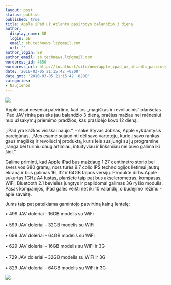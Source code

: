 ```yaml
---
layout: post
status: publish
published: true
title: Apple iPad už Atlanto pasirodys balandžio 3 dieną
author:
  display_name: SB
  login: SB
  email: sb.technews.lt@gmail.com
  url: ''
author_login: SB
author_email: sb.technews.lt@gmail.com
wordpress_id: 4650
wordpress_url: http://localhost/site/new/apple_ipad_uz_atlanto_pasirodys_balandzio_3_diena/
date: '2010-03-05 21:15:42 +0200'
date_gmt: '2010-03-05 21:15:42 +0200'
categories:
- Naujienos
---
```

<div class="imgright"><img src="http://www.part.lt/img/de06ec3f2be85c0d1792b02a2bdfd128131.jpg"  /></div>
<p>Apple visai neseniai patvirtino, kad jos „magiškas ir revoliucinis“ planšetas iPad JAV rinką pasieks jau balandžio 3 dieną, praėjus mažiau nei mėnesiui nuo užsakymų priėmimo pradžios, kas prasidėjo kovo 12 dieną.</p>
<p>„iPad yra kažkas visiškai naujo.“, - sakė Styvas Jobsas, Apple vykdantysis pareigūnas. „Mes esame sujaudinti dėl savo vartotojų, kurie į savo rankas gaus magišką ir revoliucinį produktą, kuris leis susijungi su jų programine įranga bei turiniu daug artimiau, intuityviau ir linksmiau nei buvo galima iki šiol.“</p>
<p>Galime priminti, kad Apple iPad bus maždaug 1.27 centimetro storio bei svers vos 680 gramų, nors turės 9.7 colio IPS technologijos lietimui jautrų ekraną ir bus galimas 16, 32 ir 64GB talpos versijų. Produkte dirbs Apple sukurtas 1GHz A4 lustas, planšete taip pat bus akselerometras, kompasas, WiFi, Bluetooth 2.1 bevielės jungtys ir papildomai galimas 3G ryšio modulis. Pasak kompanijos, iPad galės veikti net iki 10 valandų, o budėjimo rėžimu - apie savaitę.</p>
<p>Jums taip pat pateikiama gamintojo patvirtiną kainų lentelę:</p>
<p>• 499 JAV doleriai – 16GB modelis su WiFi<br />
<br />• 599 JAV doleriai – 32GB modelis su WiFi<br />
<br />• 699 JAV doleriai – 64GB modelis su WiFi<br />
<br />• 629 JAV doleriai – 16GB modelis su WiFi ir 3G<br />
<br />• 729 JAV doleriai – 32GB modelis su WiFi ir 3G<br />
<br />• 829 JAV doleriai – 64GB modelis su WiFi ir 3G</p>
<p><img src="http://www.tcmagazine.com/images/news/Hardware/Apple/Apple_iPad_07.jpg" /></p>
